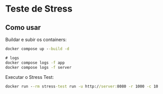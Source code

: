 # Teste de Stress

## Como usar

Buildar e subir os containers:
```cmd
docker compose up --build -d

# logs
docker compose logs -f app
docker compose logs -f server
```

Executar o Stress Test:
```cmd
docker run --rm stress-test run -u http://server:8080 -r 1000 -c 10
```

